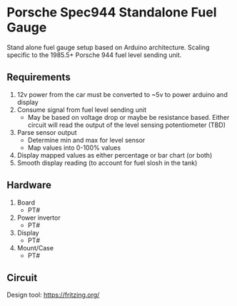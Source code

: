 # Porsche Spec944 Standalone Fuel Gauge
Stand alone fuel gauge setup based on Arduino architecture. Scaling specific to the 1985.5+ Porsche 944 fuel level sending unit.

## Requirements

1. 12v power from the car must be converted to ~5v to power arduino and display
1. Consume signal from fuel level sending unit
    - May be based on voltage drop or maybe be resistance based. Either circuit will read the output of the level sensing potentiometer (TBD)
1. Parse sensor output
    - Determine min and max for level sensor
    - Map values into 0-100% values
1. Display mapped values as either percentage or bar chart (or both)
1. Smooth display reading (to account for fuel slosh in the tank)

## Hardware

1. Board
    - PT#
1. Power invertor
    - PT#
1. Display
    - PT#
1. Mount/Case
    - PT#

## Circuit

Design tool: https://fritzing.org/
